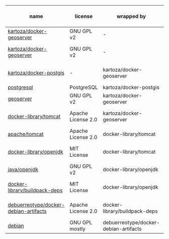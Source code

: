 
| name | license | wrapped by | env | bin or src | note |
| --- | --- | --- | --- | --- | --- |
| [kartoza/docker-geoserver](https://github.com/kartoza/docker-geoserver) | GNU GPL v2 | - | dev | src | docker-compose.yml |
| [kartoza/docker-geoserver](https://github.com/kartoza/docker-geoserver) | GNU GPL v2 | - | dev | bin | used as docker image |
| [kartoza/docker-postgis](https://github.com/kartoza/docker-postgis) | - | kartoza/docker-geoserver | dev | bin | used as docker image |
| [postgresql](https://www.postgresql.org/) | PostgreSQL | kartoza/docker-postgis | dev | bin | |
| [geoserver](https://github.com/geoserver/geoserver) | GNU GPL v2 | kartoza/docker-geoserver | dev | bin | |
| [docker-library/tomcat](https://github.com/docker-library/tomcat) | Apache License 2.0 | kartoza/docker-geoserver | dev | bin | used as docker image |
| [apache/tomcat](http://tomcat.apache.org/) | Apache License 2.0 | docker-library/tomcat | dev | bin | |
| [docker-library/openjdk](https://github.com/docker-library/openjdk) | MIT License | docker-library/tomcat | dev | bin | used as docker image |
| [java/openjdk](http://openjdk.java.net/) | GNU GPL v2 | docker-library/openjdk | dev | bin | |
| [docker-library/buildpack-deps](https://github.com/docker-library/buildpack-deps) | MIT License | docker-library/openjdk | dev | bin | used as docker image |
| [debuerreotype/docker-debian-artifacts](https://github.com/debuerreotype/docker-debian-artifacts) | Apache License 2.0 | docker-library/buildpack-deps | dev | bin | used as docker image |
| [debian](https://www.debian.org/) | GNU GPL mostly | debuerreotype/docker-debian-artifacts | dev | bin | |
